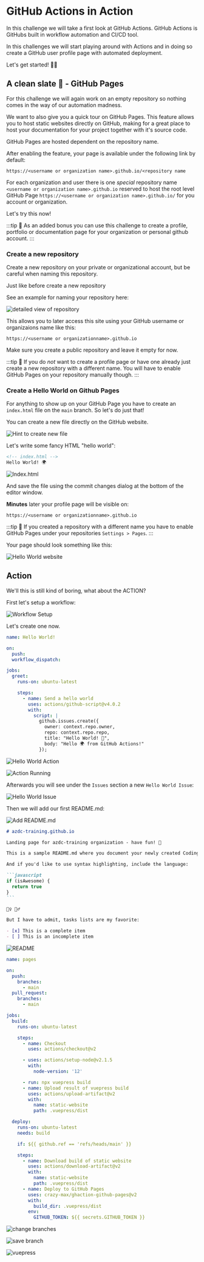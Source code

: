 # GitHub Actions in Action

In this challenge we will take a first look at GitHub Actions. GitHub Actions is
GitHubs built in workflow automation and CI/CD tool.

In this challenges we will start playing around with Actions and in doing so
create a GitHub user profile page with automated deployment.

Let's get started! 💪👩

## A clean slate 🧻 - GitHub Pages

For this challenge we will again work on an empty repository so nothing comes in
the way of our automation madness.

We want to also give you a quick tour on GitHub Pages. This feature allows you
to host static websites directly on GitHub, making for a great place to
host your documentation for your project together with it's source code.

GitHub Pages are hosted dependent on the repository name.

After enabling the feature, your page is available under the following link by default:

`https://<username or organization name>.github.io/<repository name`

For each organization and user there is one _special_ repository name `<username or organization name>.github.io` reserved to host the root level GitHub Page
`https://<username or organization name>.github.io/` for you account or
organization.

Let's try this now!

:::tip 📝
As an added bonus you can use this challenge to create a profile,
portfolio or documentation page for your organization or personal github
account.
:::

### Create a new repository

Create a new repository on your private or organizational account, but be careful when naming this repository.

Just like before create a new repository

See an example for naming your repository here:

![detailed view of repository](./images/create-new-repository-2.png)

This allows you to later access this site using your GitHub username or
organizaions name like this:

`https://<username or organizationname>.github.io`

Make sure you create a public repository and leave it empty for now.

:::tip
📝 If you do _not_ want to create a profile page or have one already just
create a new repository with a different name. You will have to enable GitHub
Pages on your repository manually though.
:::

### Create a Hello World on Github Pages

For anything to show up on your GitHub Page you have to create an `index.html`
file on the `main` branch. So let's do just that!

You can create a new file directly on the GitHub website.

![Hint to create new file](./images/create-new-file.png)

Let's write some fancy HTML "hello world":

```html
<!-- index.html -->
Hello World! 🌍
```

![Index.html](./images/helloworldindexhtml.png)

And save the file using the commit changes dialog at the bottom of the
editor window.

**Minutes** later your profile page will be visible on:

`https://<username or organizationname>.github.io`

:::tip
📝 If you created a repository with a different name you have to enable
GitHub Pages under your repositories `Settings > Pages`.
:::

Your page should look something like this:

![Hello World website](./images/hello-world.png)

## Action

We'll this is still kind of boring, what about the ACTION?

First let's setup a workflow:

![Workflow Setup](./images/setupworkflow.png)

Let's create one now.

```yaml
name: Hello World!

on:
  push:
  workflow_dispatch:

jobs:
  greet:
    runs-on: ubuntu-latest

    steps:
      - name: Send a hello world
        uses: actions/github-script@v4.0.2
        with:
          script: |
            github.issues.create({
              owner: context.repo.owner,
              repo: context.repo.repo,
              title: "Hello World! 👋",
              body: "Hello 🌍 from GitHub Actions!"
            });
```

![Hello World Action](./images/helloworldaction.png)

![Action Running](./images/actionrunning.png)

Afterwards you will see under the `Issues` section a new `Hello World Issue`:

![Hello World Issue](./images/helloworldissue.png)

Then we will add our first README.md:

![Add README.md](./images/AddReadMe.png)

````md
# azdc-training.github.io

Landing page for azdc-training organization - have fun! 🚀

This is a sample README.md where you document your newly created Coding Dreams! 🧚‍♀️ 🧚‍♂️

And if you'd like to use syntax highlighting, include the language:

```javascript
if (isAwesome) {
  return true
}
```

🦸‍♀️ 🦸‍♂️

But I have to admit, tasks lists are my favorite:

- [x] This is a complete item
- [ ] This is an incomplete item
````

![README](./images/ReadMeSample.png)

```yml
name: pages

on:
  push:
    branches:
      - main
  pull_request:
    branches:
      - main

jobs:
  build:
    runs-on: ubuntu-latest

    steps:
      - name: Checkout
        uses: actions/checkout@v2

      - uses: actions/setup-node@v2.1.5
        with:
          node-version: '12'

      - run: npx vuepress build
      - name: Upload result of vuepress build
        uses: actions/upload-artifact@v2
        with:
          name: static-website
          path: .vuepress/dist

  deploy:
    runs-on: ubuntu-latest
    needs: build

    if: ${{ github.ref == 'refs/heads/main' }}

    steps:
      - name: Download build of static website
        uses: actions/download-artifact@v2
        with:
          name: static-website
          path: .vuepress/dist
      - name: Deploy to GitHub Pages
        uses: crazy-max/ghaction-github-pages@v2
        with:
          build_dir: .vuepress/dist
        env:
          GITHUB_TOKEN: ${{ secrets.GITHUB_TOKEN }}
```

![change branches](./images/changebranchesinpages.png)

![save branch](./images/changebranchessave.png)

![vuepress](./images/vuepressreadme.png)
